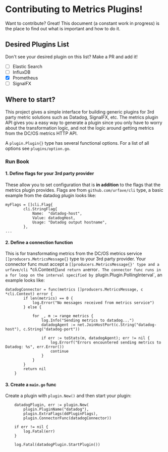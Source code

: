 # Contributing to Metrics Plugins!
Want to contribute? Great! This document (a constant work in progress) is the place to find out what is important and how to do it.

## Desired Plugins List
Don't see your desired plugin on this list? Make a PR and add it!

- [ ] Elastic Search
- [ ] InfluxDB
- [x] Prometheus
- [ ] SignalFX

## Where to start?
This project gives a simple interface for building generic plugins for 3rd party metric solutions such as Datadog, SignalFX, etc. The metrics plugin API gives you a easy way to generate a plugin since you only have to worry about the transformation logic, and not the logic around getting metrics from the DC/OS metrics HTTP API.

A `plugin.Plugin{}` type has several functional options. For a list of all options see `plugins/option.go`. 

### Run Book
#### 1. Define flags for your 3rd party provider
These allow you to set configuration that is **in addition** to the flags that the metrics plugin provides. Flags are from `github.com/urfave/cli` type, a basic example from the datadog plugin looks like:
```
myFlags = []cli.Flag{
		cli.StringFlag{
			Name:  "datadog-host",
			Value: datadogHost,
			Usage: "Datadog output hostname",
		},
...
``` 

#### 2. Define a connection function 
This is for transformating metrics from the DC/OS metrics service `[]producers.MetricsMessage{}` type to your 3rd party provider. Your connector func must accept a `[]producers.MetricsMessage{}' type and a urfave/cli `*cli.Context{}` and return an `error`. The connector func runs in a for loop on the interval specified by `plugin.Plugin.PollingInterval`, an example looks like:
```
datadogConnector = func(metrics []producers.MetricsMessage, c *cli.Context) error {
		if len(metrics) == 0 {
			log.Error("No messages received from metrics service")
		} else {

			for _, m := range metrics {
				log.Info("Sending metrics to datadog...")
				datadogAgent := net.JoinHostPort(c.String("datadog-host"), c.String("datadog-port"))

				if err := toStats(m, datadogAgent); err != nil {
					log.Errorf("Errors encountered sending metrics to Datadog: %s", err.Error())
					continue
				}
			}
		}
		return nil
	}
```

#### 3. Create a `main.go` func
Create a plugin with `plugin.New()` and then start your plugin:
```
	datadogPlugin, err := plugin.New(
		plugin.PluginName("datadog"),
		plugin.ExtraFlags(ddPluginFlags),
		plugin.ConnectorFunc(datadogConnector))
	
	if err != nil {
		log.Fatal(err)
	}

	log.Fatal(datadogPlugin.StartPlugin())

```
